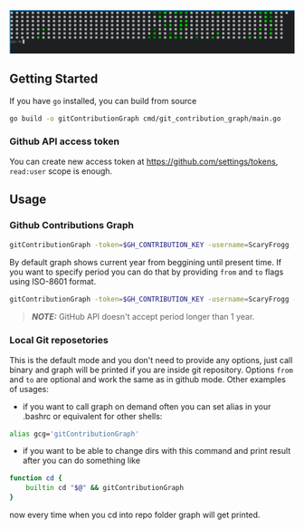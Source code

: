 ![screenshot](assets/product-screenshot.png)
## Getting Started

If you have `go` installed, you can build from source
```sh
go build -o gitContributionGraph cmd/git_contribution_graph/main.go
```

### Github API access token
You can create new access token at https://github.com/settings/tokens, `read:user` scope is enough.

## Usage

### Github Contributions Graph
```sh
gitContributionGraph -token=$GH_CONTRIBUTION_KEY -username=ScaryFrogg
```
By default graph shows current year from beggining until present time. If you want to specify period you can do that by providing `from` and `to` flags using ISO-8601 format.
```sh
gitContributionGraph -token=$GH_CONTRIBUTION_KEY -username=ScaryFrogg -from=2023-01-01T00:00:00Z -to=2023-12-31T23:59:00Z 
```
> **_NOTE:_**  GitHub API doesn't accept period longer than 1 year.

### Local Git reposetories
This is the default mode and you don't need to provide any options, just call binary and graph will be printed if you are inside git repository.
Options `from` and `to` are optional and work the same as in github mode.
Other examples of usages:
- if you want to call graph on demand often you can set alias in your .bashrc or equivalent for other shells:
```bash
alias gcg='gitContributionGraph'
```
- if you want to be able to change dirs with this command and print result after you can do something like
```bash
function cd {
    builtin cd "$@" && gitContributionGraph
}
```
now every time when you cd into repo folder graph will get printed.
